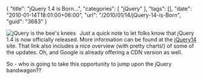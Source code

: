 {
	"title": "jQuery 1.4 is Born...",
	"categories": [
		"jQuery"
	],
	"tags": [],
	"date": "2010-01-14T18:01:00+06:00",
	"url": "/2010/01/14/jQuery-14-is-Born",
	"guid": "3683"
}

<img src="http://www.raymondcamden.com/images/cfjedi/Screen shot 2010-01-14 at 5.38.47 PM.png" title="jQuery is the bee's knees" style="float:left;margin-right: 10px" />Just a quick note to let folks know that jQuery 1.4 is now officially released. More information can be found at the <a href="http://jquery14.com/day-01/jquery-14">jQuery14</a> site. That link also includes a nice overview (with pretty charts!) of some of the updates. Oh, and Google is already offering a CDN version as well. 

So - who is going to take this opportunity to jump upon the jQuery bandwagon??

<br clear="all" />